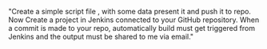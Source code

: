 "Create a simple script file , with some data present it and push it to repo. Now Create a project in Jenkins connected to your GitHub repository. When a commit is made to your repo, automatically build must get triggered from Jenkins and the output must be shared to me via email."
